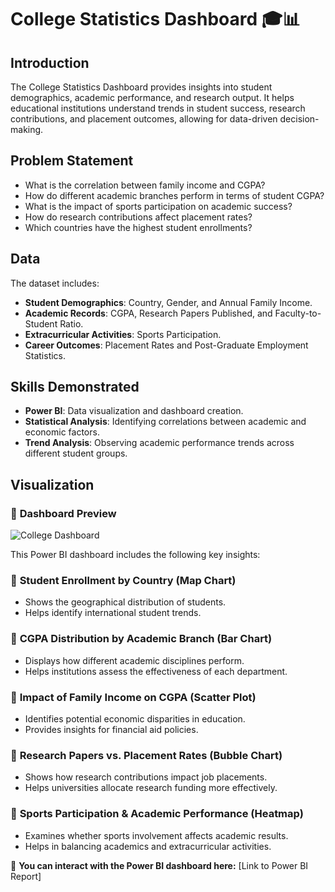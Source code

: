 # College Statistics Dashboard 🎓📊

## Introduction
The College Statistics Dashboard provides insights into student demographics, academic performance, and research output. It helps educational institutions understand trends in student success, research contributions, and placement outcomes, allowing for data-driven decision-making.

## Problem Statement
- What is the correlation between family income and CGPA?
- How do different academic branches perform in terms of student CGPA?
- What is the impact of sports participation on academic success?
- How do research contributions affect placement rates?
- Which countries have the highest student enrollments?

## Data
The dataset includes:
- **Student Demographics**: Country, Gender, and Annual Family Income.
- **Academic Records**: CGPA, Research Papers Published, and Faculty-to-Student Ratio.
- **Extracurricular Activities**: Sports Participation.
- **Career Outcomes**: Placement Rates and Post-Graduate Employment Statistics.

## Skills Demonstrated
- **Power BI**: Data visualization and dashboard creation.
- **Statistical Analysis**: Identifying correlations between academic and economic factors.
- **Trend Analysis**: Observing academic performance trends across different student groups.

## Visualization

### 📌 **Dashboard Preview**
![College Dashboard](images/college_dashboard.png)

This Power BI dashboard includes the following key insights:

### 📌 **Student Enrollment by Country (Map Chart)**
- Shows the geographical distribution of students.
- Helps identify international student trends.

### 📌 **CGPA Distribution by Academic Branch (Bar Chart)**
- Displays how different academic disciplines perform.
- Helps institutions assess the effectiveness of each department.

### 📌 **Impact of Family Income on CGPA (Scatter Plot)**
- Identifies potential economic disparities in education.
- Provides insights for financial aid policies.

### 📌 **Research Papers vs. Placement Rates (Bubble Chart)**
- Shows how research contributions impact job placements.
- Helps universities allocate research funding more effectively.

### 📌 **Sports Participation & Academic Performance (Heatmap)**
- Examines whether sports involvement affects academic results.
- Helps in balancing academics and extracurricular activities.

🚀 **You can interact with the Power BI dashboard here:** [Link to Power BI Report]

